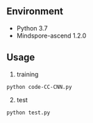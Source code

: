 ## Environment

- Python 3.7
- Mindspore-ascend 1.2.0

## Usage

1. training

```shell
python code-CC-CNN.py
```

2. test

```shell
python test.py
```
